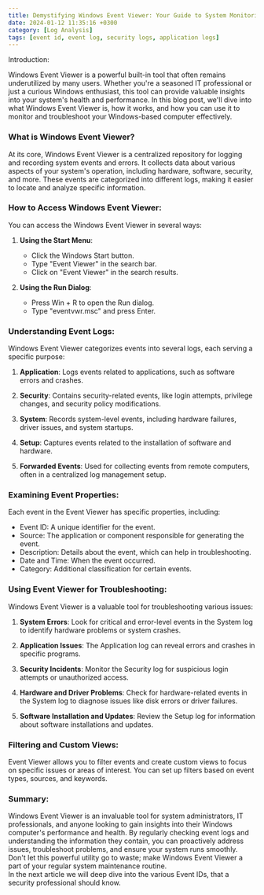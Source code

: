 ```yaml
---
title: Demystifying Windows Event Viewer: Your Guide to System Monitoring and Troubleshooting
date: 2024-01-12 11:35:16 +0300
category: [Log Analysis]
tags: [event id, event log, security logs, application logs]
---
```


Introduction:

Windows Event Viewer is a powerful built-in tool that often remains underutilized by many users. Whether you're a seasoned IT professional or just a curious Windows enthusiast, this tool can provide valuable insights into your system's health and performance. In this blog post, we'll dive into what Windows Event Viewer is, how it works, and how you can use it to monitor and troubleshoot your Windows-based computer effectively.

### What is Windows Event Viewer?

At its core, Windows Event Viewer is a centralized repository for logging and recording system events and errors. It collects data about various aspects of your system's operation, including hardware, software, security, and more. These events are categorized into different logs, making it easier to locate and analyze specific information.

### How to Access Windows Event Viewer:

You can access the Windows Event Viewer in several ways:

1. **Using the Start Menu**:
   - Click the Windows Start button.
   - Type "Event Viewer" in the search bar.
   - Click on "Event Viewer" in the search results.

2. **Using the Run Dialog**:
   - Press Win + R to open the Run dialog.
   - Type "eventvwr.msc" and press Enter.

### Understanding Event Logs:

Windows Event Viewer categorizes events into several logs, each serving a specific purpose:

1. **Application**: Logs events related to applications, such as software errors and crashes.

2. **Security**: Contains security-related events, like login attempts, privilege changes, and security policy modifications.

3. **System**: Records system-level events, including hardware failures, driver issues, and system startups.

4. **Setup**: Captures events related to the installation of software and hardware.

5. **Forwarded Events**: Used for collecting events from remote computers, often in a centralized log management setup.

### Examining Event Properties:

Each event in the Event Viewer has specific properties, including:
- Event ID: A unique identifier for the event.
- Source: The application or component responsible for generating the event.
- Description: Details about the event, which can help in troubleshooting.
- Date and Time: When the event occurred.
- Category: Additional classification for certain events.

### Using Event Viewer for Troubleshooting:

Windows Event Viewer is a valuable tool for troubleshooting various issues:

1. **System Errors**: Look for critical and error-level events in the System log to identify hardware problems or system crashes.

2. **Application Issues**: The Application log can reveal errors and crashes in specific programs.

3. **Security Incidents**: Monitor the Security log for suspicious login attempts or unauthorized access.

4. **Hardware and Driver Problems**: Check for hardware-related events in the System log to diagnose issues like disk errors or driver failures.

5. **Software Installation and Updates**: Review the Setup log for information about software installations and updates.

### Filtering and Custom Views:

Event Viewer allows you to filter events and create custom views to focus on specific issues or areas of interest. You can set up filters based on event types, sources, and keywords.

### Summary:

Windows Event Viewer is an invaluable tool for system administrators, IT professionals, and anyone looking to gain insights into their Windows computer's performance and health. By regularly checking event logs and understanding the information they contain, you can proactively address issues, troubleshoot problems, and ensure your system runs smoothly. Don't let this powerful utility go to waste; make Windows Event Viewer a part of your regular system maintenance routine.  
In the next article we will deep dive into the various Event IDs, that a security professional should know.